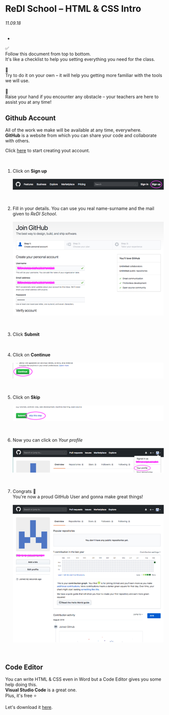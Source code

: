 # ReDI School – HTML & CSS Intro
###### 11.09.18

-

✅
<br>
Follow this document from top to bottom. <br>
It's like a checklist to help you setting everything you need for the class.
<br><br>
💁‍
<br>
Try to do it on your own – it will help you getting more familiar with the tools we will use.
<br><br>
🙋‍
<br>Raise your hand if you encounter any obstacle – your teachers are here to assist you at any time!


## Github Account

All of the work we make will be available at any time, everywhere. <br>
**GitHub** is a website from which you can share your code and collaborate with others.

Click <a href="https://github.com/join" target="_blank">here</a> to start creating yout account.
<br><br><br>

1. Click on **Sign up** <br><br>
![](assets/github-signup-00.png "Sign up on GitHub")
<br><br><br>

2. Fill in your details. You can use you real name-surname and the mail given to _ReDI School_. <br><br>
![](assets/github-signup-01.png "Fill in your details")
<br><br><br>

3. Click **Submit**
<br><br><br>

4. Click on **Continue** <br><br>
![](assets/github-signup-02.png "Continue")
<br><br><br>

5. Click on **Skip** <br><br>
![](assets/github-signup-03.png "Skip")
<br><br><br>

6. Now you can click on *Your profile* <br><br>
![](assets/github-signup-04.png "Done")
<br><br><br>

8. Congrats 🎉 <br>You're now a proud GitHub User and gonna make great things! <br><br>
![](assets/github-signup-05.png "my profile")
<br><br><br>

## Code Editor

You can write HTML & CSS even in Word but a Code Editor gives you some help doing this.
<br> **Visual Studio Code** is a great one.
<br>Plus, it's free ⭐️

Let's download it <a href="https://code.visualstudio.com/download" target="_blank">here</a>.
